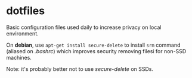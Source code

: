 # dotfiles
Basic configuration files used daily to increase privacy on local environment. 

On **debian**, use `apt-get install secure-delete` to install `srm` command (aliased on *.bashrc*) which improves security removing filesi for non-SSD machines.

Note: it's probably better not to use *secure-delete* on SSDs.
